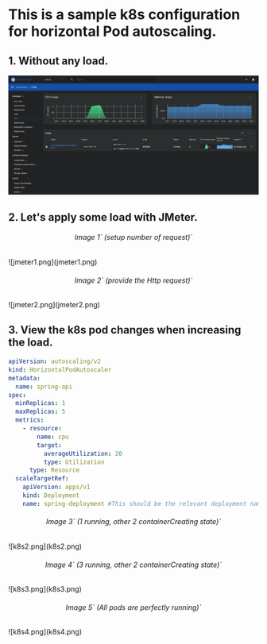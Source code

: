 # This is a sample k8s configuration for horizontal Pod autoscaling.

## 1. Without any load.

![k8s1.png](k8s1.png)

## 2. Let's apply some load with JMeter.

<h6 style="text-align: center;">Image 1` (setup number of request)`</h6>
![jmeter1.png](jmeter1.png)

<h6 style="text-align: center;">Image 2` (provide the Http request)`</h6>
![jmeter2.png](jmeter2.png)

##  3. View the k8s pod changes when increasing the load.

```yaml
apiVersion: autoscaling/v2
kind: HorizontalPodAutoscaler
metadata:
  name: spring-api
spec:
  minReplicas: 1
  maxReplicas: 5
  metrics:
    - resource:
        name: cpu
        target:
          averageUtilization: 20
          type: Utilization
      type: Resource
  scaleTargetRef:
    apiVersion: apps/v1
    kind: Deployment
    name: spring-deployment #This should be the relevant deployment name
```

<h6 style="text-align: center;">Image 3` (1 running, other 2 containerCreating state)`</h6>
![k8s2.png](k8s2.png)


<h6 style="text-align: center;">Image 4` (3 running, other 2 containerCreating state)`</h6>
![k8s3.png](k8s3.png)

<h6 style="text-align: center;">Image 5` (All pods are perfectly running)`</h6>
![k8s4.png](k8s4.png)
